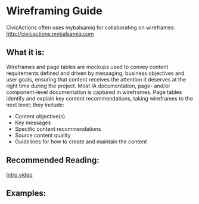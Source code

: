 # Wireframing Guide

CivicActions often uses mybalsamiq for collaborating on wireframes: <http://civicactions.mybalsamiq.com>

## What it is:

Wireframes and page tables are mockups used to convey content requirements defined and driven by messaging, business objectives and user goals, ensuring that content receives the attention it deserves at the right time during the project. Most IA documentation, page- and/or component-level documentation is captured in wireframes. Page tables identify and explain key content recommendations, taking wireframes to the next level; they include:

* Content objective(s)
* Key messages
* Specific content recommendations
* Source content quality
* Guidelines for how to create and maintain the content

## Recommended Reading:

[Intro video](https://www.youtube.com/watch?v=VPzsMdqZKFE)

## Examples:
